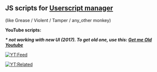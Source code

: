 ## JS scripts for [Userscript manager](https://en.wikipedia.org/wiki/Userscript_manager) 
(like Grease / Violent / Tamper / any_other monkey)

**YouTube scripts:**

**_\* not working with new UI (2017). To get old one, use this: [Get me Old Youtube](https://greasyfork.org/en/scripts/32906-get-me-old-youtube)_**

[![YT:Feed](https://img.shields.io/static/v1?label=Install&message=1%20Click%20remove%20video%20from%20Feed&color=%237D2C2C)](https://raw.githubusercontent.com/8W4H7/user_scripts/master/youtube/yt_1click_remove_video_from_feed.user.js)

[![YT:Related](https://img.shields.io/static/v1?label=Install&message=1%20Click%20remove%20video%20from%20Related&color=%237D2C2C)](https://raw.githubusercontent.com/8W4H7/user_scripts/master/youtube/yt_1click_remove_video_from_related.user.js)
